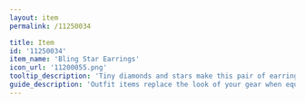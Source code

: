 ```yaml
---
layout: item
permalink: /11250034

title: Item
id: '11250034'
item_name: 'Bling Star Earrings'
icon_url: '11200055.png'
tooltip_description: 'Tiny diamonds and stars make this pair of earrings extra special.'
guide_description: 'Outfit items replace the look of your gear when equipped.'
---
```

